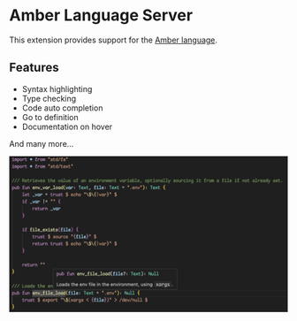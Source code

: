 # Amber Language Server

This extension provides support for the [Amber language](https://amber-lang.com/).

## Features

* Syntax highlighting
* Type checking
* Code auto completion
* Go to definition
* Documentation on hover

And many more...

![Code example](assets/code_example.png "Code example")
